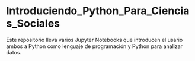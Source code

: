 # Introduciendo_Python_Para_Ciencias_Sociales
Este repositorio lleva varios Jupyter Notebooks que introducen el usario ambos a Python como lenguaje de programación y Python para analizar datos.
